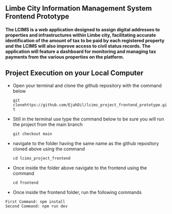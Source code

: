## Limbe City Information Management System Frontend Prototype
#### The LCIMS is a web application designed to assign digital addresses to properties and infrastructures within Limbe city, facilitating accurate identification of the amount of tax to be paid by each registered property and the LCIMS will also improve access to civil status records. The application will feature a dashboard for monitoring and managing tax payments from the various properties on the platform.

## Project Execution on your Local Computer

- Open your terminal and clone the github repository with the command below

  `
   git clonehttps://github.com/EjahDil/lcims_project_frontend_prototype.git
  `
- Still in the terminal use type the command below to be sure you will run the project from the main branch

  
  `
    git checkout main
  `
  
- navigate to the folder having the same name as the github repository cloned above using the command

  `
   cd lcims_project_frontend
  `
 - Once inside the folder above navigate to the frontend using the command

   `
   cd frontend
   `
   
 - Once inside the frontend folder, run the following commands

```
First Command: npm install
Second Command: npm run dev 
```
